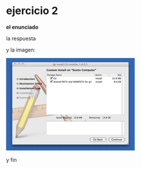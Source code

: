 # ejercicio 2

**el enunciado**

la respuesta

y la imagen:

![comentario](https://github.com/MiguelJMartinez/SWAP/blob/master/ejercicios/img.png)

y fin



